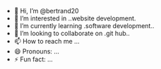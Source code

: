 - 👋 Hi, I’m @bertrand20
- 👀 I’m interested in ..website development.
- 🌱 I’m currently learning .software development..
- 💞️ I’m looking to collaborate on .git hub..
- 📫 How to reach me ...
- 😄 Pronouns: ...
- ⚡ Fun fact: ...

<!---
bertrand20/bertrand20 is a ✨ special ✨ repository because its `README.md` (this file) appears on your GitHub profile.
You can click the Preview link to take a look at your changes.
--->
